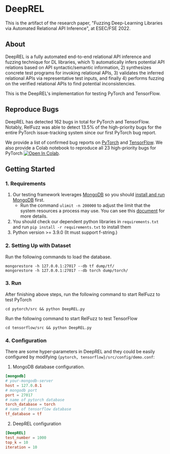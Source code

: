 # DeepREL

This is the artifact of the research paper, "Fuzzing Deep-Learning Libraries via Automated Relational API Inference", at ESEC/FSE 2022.

## About

DeepREL is a fully automated end-to-end relational API inference and fuzzing technique for DL libraries, which 1) automatically infers potential API relations based on API syntactic/semantic information, 2) synthesizes concrete test programs for invoking relational APIs, 3) validates the inferred relational APIs via representative test inputs, and finally 4) performs fuzzing on the verified relational APIs to find potential inconsistencies.

This is the DeepREL's implementation for testing PyTorch and TensorFlow.

## Reproduce Bugs

DeepREL has detected 162 bugs in total for PyTorch and TensorFlow. Notably, RelFuzz was able to detect 13.5% of the high-priority bugs for the entire PyTorch issue-tracking system since our first PyTorch bug report. 

We provide a list of confirmed bug reports on [PyTorch](https://github.com/ise-uiuc/DeepREL/blob/main/PyTorch%20Issues.csv) and [TensorFlow](https://github.com/ise-uiuc/DeepREL/blob/main/TF%20issues.csv).
We also provide a Colab notebook to reproduce all 23 high-priority bugs for PyTorch  [![Open In Colab](https://colab.research.google.com/assets/colab-badge.svg)](https://colab.research.google.com/github/ise-uiuc/DeepREL/blob/main/PyTorch_High_Priority_Issue_Reproduction.ipynb).

## Getting Started

### 1. Requirements

1. Our testing framework leverages [MongoDB](https://www.mongodb.com/) so you should [install and run MongoDB](https://docs.mongodb.com/manual/installation/) first.
	- Run the command `ulimit -n 200000` to adjust the limit that the system resources a process may use. You can see this [document](https://docs.mongodb.com/manual/reference/ulimit/) for more details.
2. You should check our dependent python libraries in `requirements.txt` and run `pip install -r requirements.txt` to install them
3. Python version >= 3.9.0 (It must support f-string.)

### 2. Setting Up with Dataset

Run the following commands to load the database.

```shell
mongorestore -h 127.0.0.1:27017 --db tf dump/tf/
mongorestore -h 127.0.0.1:27017 --db torch dump/torch/
```


### 3. Run

After finishing above steps, run the following command to start RelFuzz to test PyTorch

```shell
cd pytorch/src && python DeepREL.py
```

Run the following command to start RelFuzz to test TensorFlow

```shell
cd tensorflow/src && python DeepREL.py
```

### 4. Configuration

There are some hyper-parameters in DeepREL and they could be easily configured by modifying `{pytorch, tensorflow}/src/config/demo.conf`:

1. MongoDB database configuration.

```conf
[mongodb]
# your-mongodb-server
host = 127.0.0.1
# mongodb port
port = 27017 
# name of pytorch database
torch_database = torch
# name of tensorflow database
tf_database = tf
```

2. DeepREL configuration
```conf
[DeepREL]
test_number = 1000
top_k = 10
iteration = 10
```

